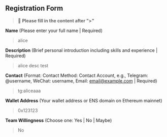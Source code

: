 ## Registration Form

> 📝 **Please fill in the content after ">"**

**Name** (Please enter your full name | Required)
>alice

**Description** (Brief personal introduction including skills and experience | Required)
>alice desc test

**Contact** (Format: Contact Method: Contact Account, e.g., Telegram: @username, WeChat: username, Email: email@example.com | Required)
>tg:aliceaaa

**Wallet Address** (Your wallet address or ENS domain on Ethereum mainnet)
>0x123123

**Team Willingness** (Choose one: Yes | No | Maybe)
>No